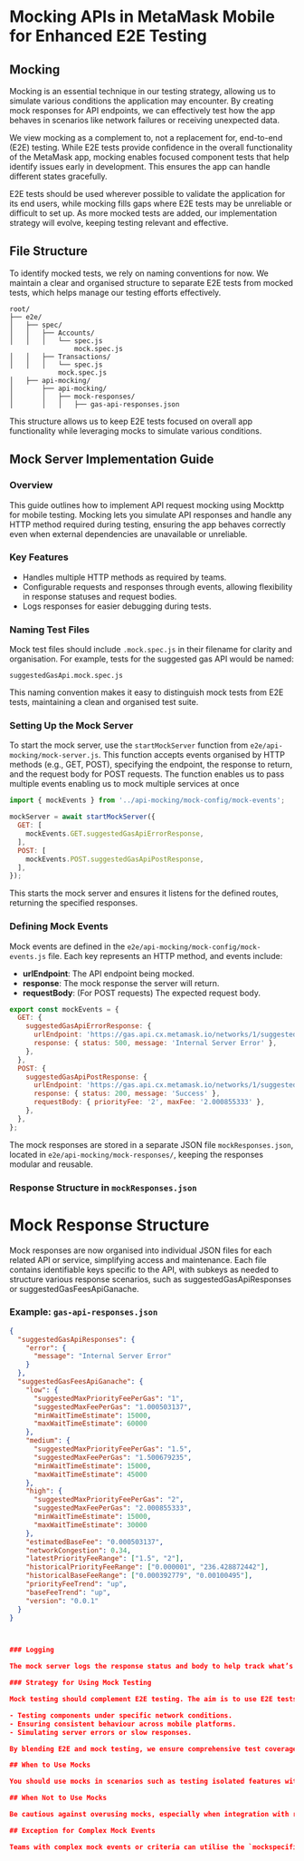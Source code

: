 
# Mocking APIs in MetaMask Mobile for Enhanced E2E Testing

## Mocking

Mocking is an essential technique in our testing strategy, allowing us to simulate various conditions the application may encounter. By creating mock responses for API endpoints, we can effectively test how the app behaves in scenarios like network failures or receiving unexpected data.

We view mocking as a complement to, not a replacement for, end-to-end (E2E) testing. While E2E tests provide confidence in the overall functionality of the MetaMask app, mocking enables focused component tests that help identify issues early in development. This ensures the app can handle different states gracefully.

E2E tests should be used wherever possible to validate the application for its end users, while mocking fills gaps where E2E tests may be unreliable or difficult to set up. As more mocked tests are added, our implementation strategy will evolve, keeping testing relevant and effective.

## File Structure

To identify mocked tests, we rely on naming conventions for now. We maintain a clear and organised structure to separate E2E tests from mocked tests, which helps manage our testing efforts effectively.


```plaintext
root/
├── e2e/
│   ├── spec/
│   │   ├── Accounts/
│   │   │   └── spec.js
                mock.spec.js
│   │   ├── Transactions/
│   │   │   └── spec.js
            mock.spec.js
│   ├── api-mocking/
│       ├── api-mocking/
│       │   ├── mock-responses/
│       │   │   ├── gas-api-responses.json
```


This structure allows us to keep E2E tests focused on overall app functionality while leveraging mocks to simulate various conditions.


## Mock Server Implementation Guide

### Overview

This guide outlines how to implement API request mocking using Mockttp for mobile testing. Mocking lets you simulate API responses and handle any HTTP method required during testing, ensuring the app behaves correctly even when external dependencies are unavailable or unreliable.

### Key Features

- Handles multiple HTTP methods as required by teams.
- Configurable requests and responses through events, allowing flexibility in response statuses and request bodies.
- Logs responses for easier debugging during tests.

### Naming Test Files

Mock test files should include `.mock.spec.js` in their filename for clarity and organisation. For example, tests for the suggested gas API would be named:

```
suggestedGasApi.mock.spec.js
```

This naming convention makes it easy to distinguish mock tests from E2E tests, maintaining a clean and organised test suite.

### Setting Up the Mock Server

To start the mock server, use the `startMockServer` function from `e2e/api-mocking/mock-server.js`. This function accepts events organised by HTTP methods (e.g., GET, POST), specifying the endpoint, the response to return, and the request body for POST requests. The function enables us to pass multiple events enabling us to mock multiple services at once

```javascript
import { mockEvents } from '../api-mocking/mock-config/mock-events';

mockServer = await startMockServer({
  GET: [
    mockEvents.GET.suggestedGasApiErrorResponse,
  ],
  POST: [
    mockEvents.POST.suggestedGasApiPostResponse,
  ],
});
```

This starts the mock server and ensures it listens for the defined routes, returning the specified responses.

### Defining Mock Events

Mock events are defined in the `e2e/api-mocking/mock-config/mock-events.js` file. Each key represents an HTTP method, and events include:

- **urlEndpoint**: The API endpoint being mocked.
- **response**: The mock response the server will return.
- **requestBody**: (For POST requests) The expected request body.

```javascript
export const mockEvents = {
  GET: {
    suggestedGasApiErrorResponse: {
      urlEndpoint: 'https://gas.api.cx.metamask.io/networks/1/suggestedGasFees',
      response: { status: 500, message: 'Internal Server Error' },
    },
  },
  POST: {
    suggestedGasApiPostResponse: {
      urlEndpoint: 'https://gas.api.cx.metamask.io/networks/1/suggestedGasFees',
      response: { status: 200, message: 'Success' },
      requestBody: { priorityFee: '2', maxFee: '2.000855333' },
    },
  },
};
```

The mock responses are stored in a separate JSON file `mockResponses.json`, located in `e2e/api-mocking/mock-responses/`, keeping the responses modular and reusable.

### Response Structure in `mockResponses.json`

# Mock Response Structure

Mock responses are now organised into individual JSON files for each related API or service, simplifying access and maintenance. Each file contains identifiable keys specific to the API, with subkeys as needed to structure various response scenarios, such as suggestedGasApiResponses or suggestedGasFeesApiGanache.

### Example: `gas-api-responses.json`

```json
{
  "suggestedGasApiResponses": {
    "error": {
      "message": "Internal Server Error"
    }
  },
  "suggestedGasFeesApiGanache": {
    "low": {
      "suggestedMaxPriorityFeePerGas": "1",
      "suggestedMaxFeePerGas": "1.000503137",
      "minWaitTimeEstimate": 15000,
      "maxWaitTimeEstimate": 60000
    },
    "medium": {
      "suggestedMaxPriorityFeePerGas": "1.5",
      "suggestedMaxFeePerGas": "1.500679235",
      "minWaitTimeEstimate": 15000,
      "maxWaitTimeEstimate": 45000
    },
    "high": {
      "suggestedMaxPriorityFeePerGas": "2",
      "suggestedMaxFeePerGas": "2.000855333",
      "minWaitTimeEstimate": 15000,
      "maxWaitTimeEstimate": 30000
    },
    "estimatedBaseFee": "0.000503137",
    "networkCongestion": 0.34,
    "latestPriorityFeeRange": ["1.5", "2"],
    "historicalPriorityFeeRange": ["0.000001", "236.428872442"],
    "historicalBaseFeeRange": ["0.000392779", "0.00100495"],
    "priorityFeeTrend": "up",
    "baseFeeTrend": "up",
    "version": "0.0.1"
  }
}



### Logging

The mock server logs the response status and body to help track what’s being mocked, making debugging simpler.

### Strategy for Using Mock Testing

Mock testing should complement E2E testing. The aim is to use E2E tests to gain confidence in the app's functionality wherever possible. However, mock testing can be used to fill gaps in scenarios where E2E tests may be unreliable or challenging, such as:

- Testing components under specific network conditions.
- Ensuring consistent behaviour across mobile platforms.
- Simulating server errors or slow responses.

By blending E2E and mock testing, we ensure comprehensive test coverage while maintaining fast and reliable tests that simulate real-world conditions.

## When to Use Mocks

You should use mocks in scenarios such as testing isolated features without relying on live data or real backend services. This includes testing edge cases that are difficult to reproduce with real data or ensuring deterministic test results by controlling the inputs and outputs. For example, when the `suggestedGasApi` is down, the app should default to the legacy modal and API. This is a scenario that cannot be consistently tested with E2E or even manually. Mocking enables us to test the app's behaviour in isolated scenarios or edge cases that are difficult to reproduce efficiently in E2E or manual testing.

## When Not to Use Mocks

Be cautious against overusing mocks, especially when integration with real services is essential for accurate testing. Relying too heavily on mocks could result in tests that do not reflect real-world conditions, leading to false confidence in system stability.

## Exception for Complex Mock Events

Teams with complex mock events or criteria can utilise the `mockspecificTest` attribute, where you can define custom mock events in a separate instance to fit your unique requirements. This can be liased with the mobile QA platform team.

